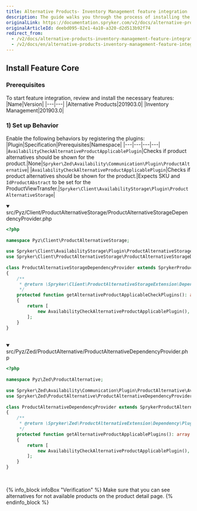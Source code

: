 ```yaml
---
title: Alternative Products- Inventory Management feature integration
description: The guide walks you through the process of installing the Alternative products and Inventory features into the project
originalLink: https://documentation.spryker.com/v2/docs/alternative-products-inventory-management-feature-integration
originalArticleId: deebd095-82e1-4a10-a320-d2d513b92f74
redirect_from:
  - /v2/docs/alternative-products-inventory-management-feature-integration
  - /v2/docs/en/alternative-products-inventory-management-feature-integration
---
```


## Install Feature Core
### Prerequisites
To start feature integration, review and install the necessary features:
|Name|Version|
|---|---|
|Alternative Products|201903.0|
|Inventory Management|201903.0|

### 1) Set up Behavior
Enable the following behaviors by registering the plugins:
|Plugin|Specification|Prerequisites|Namespace|
|---|---|---|---|
|`AvailabilityCheckAlternativeProductApplicablePlugin`|Checks if product alternatives should be shown for the product.|None|`Spryker\Zed\Availability\Communication\Plugin\ProductAlternative`|
|`AvailabilityCheckAlternativeProductApplicablePlugin`|Checks if product alternatives should be shown for the product.|Expects SKU and `IdProductAbstract` to be set for the ProductViewTransfer.|`Spryker\Client\AvailabilityStorage\Plugin\ProductAlternativeStorage`|

<details open>
<summary>src/Pyz/Client/ProductAlternativeStorage/ProductAlternativeStorageDependencyProvider.php</summary>

```php
<?php
 
namespace Pyz\Client\ProductAlternativeStorage;
 
use Spryker\Client\AvailabilityStorage\Plugin\ProductAlternativeStorage\AvailabilityCheckAlternativeProductApplicablePlugin;
use Spryker\Client\ProductAlternativeStorage\ProductAlternativeStorageDependencyProvider as SprykerProductAlternativeStorageDependencyProvider;
 
class ProductAlternativeStorageDependencyProvider extends SprykerProductAlternativeStorageDependencyProvider
{
	/**
	 * @return \Spryker\Client\ProductAlternativeStorageExtension\Dependency\Plugin\AlternativeProductApplicablePluginInterface[]
	 */
	protected function getAlternativeProductApplicableCheckPlugins(): array
	{
		return [
			new AvailabilityCheckAlternativeProductApplicablePlugin(),
		];
	}
}
```
</br>
</details>

<details open>
<summary>src/Pyz/Zed/ProductAlternative/ProductAlternativeDependencyProvider.php</summary>

```php
<?php
 
namespace Pyz\Zed\ProductAlternative;
 
use Spryker\Zed\Availability\Communication\Plugin\ProductAlternative\AvailabilityCheckAlternativeProductApplicablePlugin;
use Spryker\Zed\ProductAlternative\ProductAlternativeDependencyProvider as SprykerProductAlternativeDependencyProvider;
 
class ProductAlternativeDependencyProvider extends SprykerProductAlternativeDependencyProvider
{
	/**
	 * @return \Spryker\Zed\ProductAlternativeExtension\Dependency\Plugin\AlternativeProductApplicablePluginInterface[]
	 */
	protected function getAlternativeProductApplicablePlugins(): array
	{
		return [
			new AvailabilityCheckAlternativeProductApplicablePlugin(),
		];
	}
}
```
</br>
</details>

{% info_block infoBox "Verification" %}
Make sure that you can see alternatives for not available products on the product detail page.
{% endinfo_block %}

<!-- Last review date: Mar. 22nd, 2019 by  Karoly Gerner, Oksana Karasyova-->
